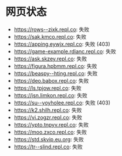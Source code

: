 # 网页状态
- https://rows--zixk.repl.co: 失败
- https://sak.kmco.repl.co: 失败
- https://apping.eywjx.repl.co: 失败 (403)
- https://game-example.rdianc.repl.co: 失败
- https://ask.skzey.repl.co: 失败
- https://figura.hpbmm.repl.co: 失败
- https://beaspy--hting.repl.co: 失败
- https://deo.babox.repl.co: 失败
- https://ls.tpjow.repl.co: 失败
- https://jsn.limkon.repl.co: 失败
- https://su--yoyholee.repl.co: 失败 (403)
- https://k2.shilh.repl.co: 失败
- https://vi.zogzr.repl.co: 失败
- https://ypto.tnpyv.repl.co: 失败
- https://moo.zxco.repl.co: 失败
- https://std.skvip.eu.org: 失败
- https://tr--slind.repl.co: 失败
